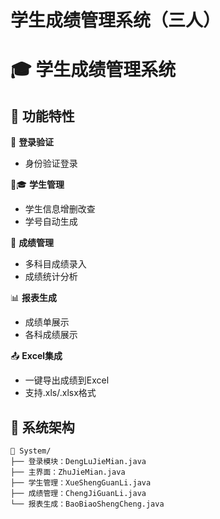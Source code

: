 # 学生成绩管理系统（三人）
# 🎓 学生成绩管理系统

## 🚀 功能特性
🔐 **登录验证** 
- 身份验证登录

👨🎓 **学生管理** 
- 学生信息增删改查
- 学号自动生成

📝 **成绩管理** 
- 多科目成绩录入
- 成绩统计分析

📊 **报表生成** 
- 成绩单展示
- 各科成绩展示

📤 **Excel集成** 
- 一键导出成绩到Excel
- 支持.xls/.xlsx格式



## 🤖 系统架构
```
📂 System/
├── 登录模块：DengLuJieMian.java
├── 主界面：ZhuJieMian.java
├── 学生管理：XueShengGuanLi.java
├── 成绩管理：ChengJiGuanLi.java
└── 报表生成：BaoBiaoShengCheng.java
```
